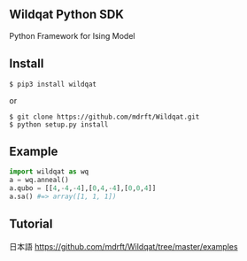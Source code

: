 Wildqat Python SDK
--------
Python Framework for Ising Model

Install
--------------------

```
$ pip3 install wildqat
```

or

```
$ git clone https://github.com/mdrft/Wildqat.git
$ python setup.py install
```

Example
-------

```python
import wildqat as wq
a = wq.anneal()
a.qubo = [[4,-4,-4],[0,4,-4],[0,0,4]]
a.sa() #=> array([1, 1, 1])
```

Tutorial
----------

日本語
https://github.com/mdrft/Wildqat/tree/master/examples


